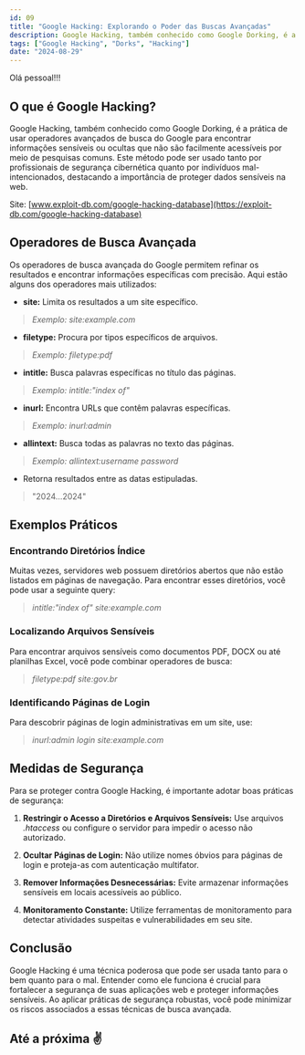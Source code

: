 ```yaml
---
id: 09
title: "Google Hacking: Explorando o Poder das Buscas Avançadas"
description: Google Hacking, também conhecido como Google Dorking, é a prática de usar operadores avançados de busca do Google para...
tags: ["Google Hacking", "Dorks", "Hacking"]
date: "2024-08-29"
---
```


Olá pessoal!!!

## O que é Google Hacking?

Google Hacking, também conhecido como Google Dorking, é a prática de usar operadores avançados de busca do Google para encontrar informações sensíveis ou ocultas que não são facilmente acessíveis por meio de pesquisas comuns. Este método pode ser usado tanto por profissionais de segurança cibernética quanto por indivíduos mal-intencionados, destacando a importância de proteger dados sensíveis na web.

Site: [www.exploit-db.com/google-hacking-database](https://exploit-db.com/google-hacking-database)


## Operadores de Busca Avançada

Os operadores de busca avançada do Google permitem refinar os resultados e encontrar informações específicas com precisão. Aqui estão alguns dos operadores mais utilizados:

- **site:** Limita os resultados a um site específico.

> *Exemplo: site:example.com*

- **filetype:** Procura por tipos específicos de arquivos.

> *Exemplo: filetype:pdf*

- **intitle:** Busca palavras específicas no título das páginas.

> *Exemplo: intitle:"index of"*

- **inurl:** Encontra URLs que contêm palavras específicas.

> *Exemplo: inurl:admin*

- **allintext:** Busca todas as palavras no texto das páginas.

> *Exemplo: allintext:username password*

- Retorna resultados entre as datas estipuladas.

> "2024…2024"

## Exemplos Práticos

### Encontrando Diretórios Índice

Muitas vezes, servidores web possuem diretórios abertos que não estão listados em páginas de navegação. Para encontrar esses diretórios, você pode usar a seguinte query:

> *intitle:"index of" site:example.com*

### Localizando Arquivos Sensíveis

Para encontrar arquivos sensíveis como documentos PDF, DOCX ou até planilhas Excel, você pode combinar operadores de busca:

> *filetype:pdf site:gov.br*

### Identificando Páginas de Login

Para descobrir páginas de login administrativas em um site, use:

> *inurl:admin login site:example.com*

## Medidas de Segurança

Para se proteger contra Google Hacking, é importante adotar boas práticas de segurança:

1. **Restringir o Acesso a Diretórios e Arquivos Sensíveis:** Use arquivos *.htaccess* ou configure o servidor para impedir o acesso não autorizado.

2. **Ocultar Páginas de Login:** Não utilize nomes óbvios para páginas de login e proteja-as com autenticação multifator.

3. **Remover Informações Desnecessárias:** Evite armazenar informações sensíveis em locais acessíveis ao público.

4. **Monitoramento Constante:** Utilize ferramentas de monitoramento para detectar atividades suspeitas e vulnerabilidades em seu site.

## Conclusão

Google Hacking é uma técnica poderosa que pode ser usada tanto para o bem quanto para o mal. Entender como ele funciona é crucial para fortalecer a segurança de suas aplicações web e proteger informações sensíveis. Ao aplicar práticas de segurança robustas, você pode minimizar os riscos associados a essas técnicas de busca avançada.

## Até a próxima ✌️